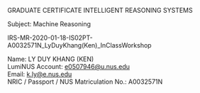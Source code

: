 GRADUATE CERTIFICATE
INTELLIGENT REASONING SYSTEMS

Subject: Machine Reasoning

IRS-MR-2020-01-18-IS02PT-A0032571N_LyDuyKhang(Ken)_InClassWorkshop

Name: LY DUY KHANG (KEN)\
LumiNUS Account: e0507946@u.nus.edu\
Email: k.ly@e.nus.edu\
NRIC / Passport / NUS Matriculation No.: A0032571N

